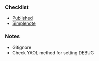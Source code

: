 ### Checklist
- [Published](https://app.simplenote.com/publish/1lSN4G)
- [Simplenote](simplenote://note/3e6c35c98da1408683183e8c6a1ef2dd)

### Notes
- Gitignore
- Check YAOL method for setting DEBUG